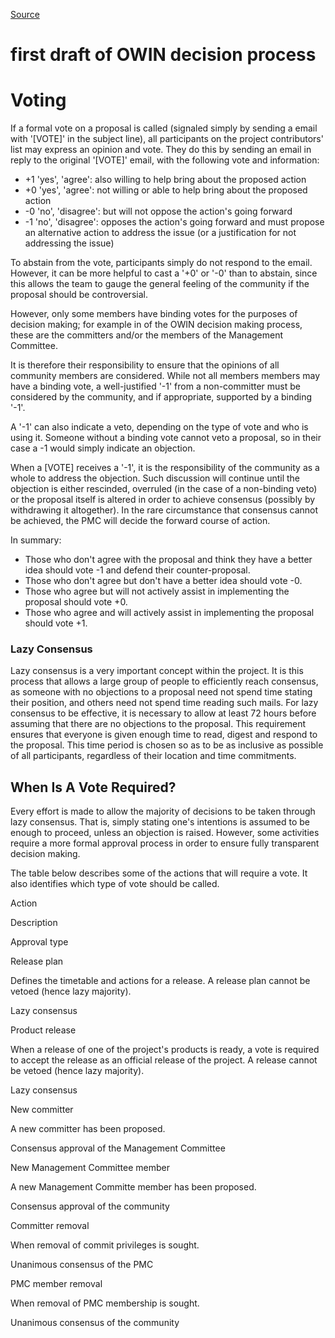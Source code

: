 
[Source](http://owin.org/governance/OWINdecisionprocess.html "Permalink to first draft of OWIN decision process")

# first draft of OWIN decision process

# Voting

If a formal vote on a proposal is called (signaled simply by sending a email with '[VOTE]' in the subject line), all participants on the project contributors' list may express an opinion and vote. They do this by sending an email in reply to the original '[VOTE]' email, with the following vote and information:

* +1 'yes', 'agree': also willing to help bring about the proposed action
* +0 'yes', 'agree': not willing or able to help bring about the proposed action
* -0 'no', 'disagree': but will not oppose the action's going forward
* -1 'no', 'disagree': opposes the action's going forward and must propose an alternative action to address the issue (or a justification for not addressing the issue)

To abstain from the vote, participants simply do not respond to the email. However, it can be more helpful to cast a '+0' or '-0' than to abstain, since this allows the team to gauge the general feeling of the community if the proposal should be controversial.

However, only some members have binding votes for the purposes of decision making; for example in of the OWIN decision making process, these are the committers and/or the members of the Management Committee.

It is therefore their responsibility to ensure that the opinions of all community members are considered. While not all members members may have a binding vote, a well-justified '-1' from a non-committer must be considered by the community, and if appropriate, supported by a binding '-1'.

A '-1' can also indicate a veto, depending on the type of vote and who is using it. Someone without a binding vote cannot veto a proposal, so in their case a -1 would simply indicate an objection.

When a [VOTE] receives a '-1', it is the responsibility of the community as a whole to address the objection. Such discussion will continue until the objection is either rescinded, overruled (in the case of a non-binding veto) or the proposal itself is altered in order to achieve consensus (possibly by withdrawing it altogether). In the rare circumstance that consensus cannot be achieved, the PMC will decide the forward course of action.

In summary:

* Those who don't agree with the proposal and think they have a better idea should vote -1 and defend their counter-proposal.
* Those who don't agree but don't have a better idea should vote -0.
* Those who agree but will not actively assist in implementing the proposal should vote +0.
* Those who agree and will actively assist in implementing the proposal should vote +1.

###

### Lazy Consensus

Lazy consensus is a very important concept within the project. It is this process that allows a large group of people to efficiently reach consensus, as someone with no objections to a proposal need not spend time stating their position, and others need not spend time reading such mails. For lazy consensus to be effective, it is necessary to allow at least 72 hours before assuming that there are no objections to the proposal. This requirement ensures that everyone is given enough time to read, digest and respond to the proposal. This time period is chosen so as to be as inclusive as possible of all participants, regardless of their location and time commitments.

## When Is A Vote Required?

Every effort is made to allow the majority of decisions to be taken through lazy consensus. That is, simply stating one's intentions is assumed to be enough to proceed, unless an objection is raised. However, some activities require a more formal approval process in order to ensure fully transparent decision making.

The table below describes some of the actions that will require a vote. It also identifies which type of vote should be called.

Action

Description

Approval type

Release plan

Defines the timetable and actions for a release. A release plan cannot be vetoed (hence lazy majority).

Lazy consensus

Product release

When a release of one of the project's products is ready, a vote is required to accept the release as an official release of the project. A release cannot be vetoed (hence lazy majority).

Lazy consensus

New committer

A new committer has been proposed.

Consensus approval of the Management Committee

New Management Committee member

A new Management Committe member has been proposed.

Consensus approval of the community

Committer removal

When removal of commit privileges is sought.

Unanimous consensus of the PMC

PMC member removal

When removal of PMC membership is sought.

Unanimous consensus of the community  